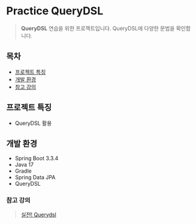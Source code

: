 # Practice QueryDSL

> **QueryDSL** 연습을 위한 프로젝트입니다. QueryDSL에 다양한 문법을 확인합니다.

## 목차
- [프로젝트 특징](#프로젝트-특징)
- [개발 환경](#개발-환경)
- [참고 강의](#참고-강의)

## 프로젝트 특징
- QueryDSL 활용

## 개발 환경
- Spring Boot 3.3.4
- Java 17
- Gradle
- Spring Data JPA
- QueryDSL

### 참고 강의
> [실전! Querydsl](https://www.inflearn.com/course/querydsl-%EC%8B%A4%EC%A0%84/dashboard)
